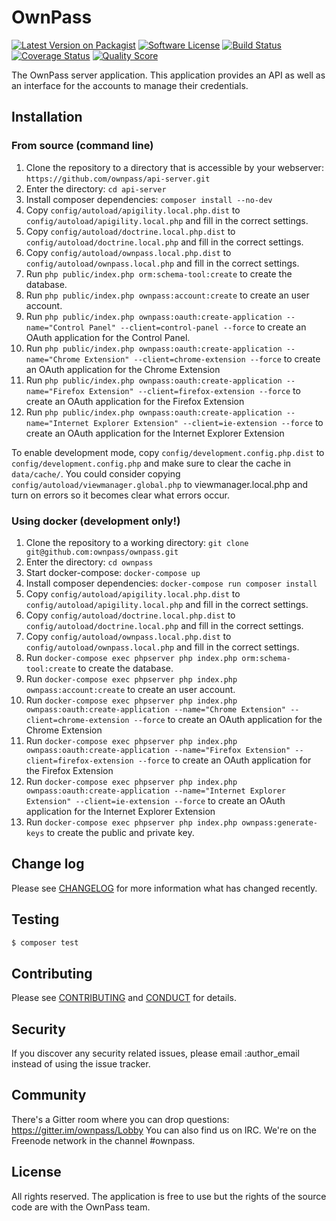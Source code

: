 # OwnPass

[![Latest Version on Packagist][ico-version]][link-packagist]
[![Software License][ico-license]](LICENSE.md)
[![Build Status][ico-travis]][link-travis]
[![Coverage Status][ico-scrutinizer]][link-scrutinizer]
[![Quality Score][ico-code-quality]][link-code-quality]

The OwnPass server application. This application provides an API as well
as an interface for the accounts to manage their credentials.

## Installation

### From source (command line)

1. Clone the repository to a directory that is accessible by your webserver: `https://github.com/ownpass/api-server.git`
2. Enter the directory: `cd api-server`
3. Install composer dependencies: `composer install --no-dev`
4. Copy `config/autoload/apigility.local.php.dist` to `config/autoload/apigility.local.php` and fill in the correct settings.
5. Copy `config/autoload/doctrine.local.php.dist` to `config/autoload/doctrine.local.php` and fill in the correct settings.
6. Copy `config/autoload/ownpass.local.php.dist` to `config/autoload/ownpass.local.php` and fill in the correct settings.
7. Run `php public/index.php orm:schema-tool:create` to create the database.
8. Run `php public/index.php ownpass:account:create` to create an user account.
9. Run `php public/index.php ownpass:oauth:create-application --name="Control Panel" --client=control-panel --force` to create an OAuth application for the Control Panel.
10. Run `php public/index.php ownpass:oauth:create-application --name="Chrome Extension" --client=chrome-extension --force` to create an OAuth application for the Chrome Extension
11. Run `php public/index.php ownpass:oauth:create-application --name="Firefox Extension" --client=firefox-extension --force` to create an OAuth application for the Firefox Extension
12. Run `php public/index.php ownpass:oauth:create-application --name="Internet Explorer Extension" --client=ie-extension --force` to create an OAuth application for the Internet Explorer Extension

To enable development mode, copy `config/development.config.php.dist` to `config/development.config.php` and make sure to 
clear the cache in `data/cache/`. You could consider copying `config/autoload/viewmanager.global.php` to viewmanager.local.php 
and turn on errors so it becomes clear what errors occur.

### Using docker (development only!)

1. Clone the repository to a working directory: `git clone git@github.com:ownpass/ownpass.git`
2. Enter the directory: `cd ownpass`
3. Start docker-compose: `docker-compose up`
4. Install composer dependencies: `docker-compose run composer install`
5. Copy `config/autoload/apigility.local.php.dist` to `config/autoload/apigility.local.php` and fill in the correct settings.
6. Copy `config/autoload/doctrine.local.php.dist` to `config/autoload/doctrine.local.php` and fill in the correct settings.
7. Copy `config/autoload/ownpass.local.php.dist` to `config/autoload/ownpass.local.php` and fill in the correct settings.
8. Run `docker-compose exec phpserver php index.php orm:schema-tool:create` to create the database.
9. Run `docker-compose exec phpserver php index.php ownpass:account:create` to create an user account.
10. Run `docker-compose exec phpserver php index.php ownpass:oauth:create-application --name="Chrome Extension" --client=chrome-extension --force` to create an OAuth application for the Chrome Extension
11. Run `docker-compose exec phpserver php index.php ownpass:oauth:create-application --name="Firefox Extension" --client=firefox-extension --force` to create an OAuth application for the Firefox Extension
12. Run `docker-compose exec phpserver php index.php ownpass:oauth:create-application --name="Internet Explorer Extension" --client=ie-extension --force` to create an OAuth application for the Internet Explorer Extension
13. Run `docker-compose exec phpserver php index.php ownpass:generate-keys` to create the public and private key.


## Change log

Please see [CHANGELOG](CHANGELOG.md) for more information what has changed recently.

## Testing

``` bash
$ composer test
```

## Contributing

Please see [CONTRIBUTING](CONTRIBUTING.md) and [CONDUCT](CONDUCT.md) for details.

## Security

If you discover any security related issues, please email :author_email instead of using the issue tracker.

## Community

There's a Gitter room where you can drop questions: https://gitter.im/ownpass/Lobby
You can also find us on IRC. We're on the Freenode network in the channel #ownpass.

## License

All rights reserved. The application is free to use but the rights of the source code are with the OwnPass team.

[ico-version]: https://img.shields.io/packagist/v/ownpass/api-server.svg?style=flat-square
[ico-license]: https://img.shields.io/badge/license-proprietary-brightgreen.svg?style=flat-square
[ico-travis]: https://img.shields.io/travis/ownpass/api-server/master.svg?style=flat-square
[ico-scrutinizer]: https://img.shields.io/scrutinizer/coverage/g/ownpass/api-server.svg?style=flat-square
[ico-code-quality]: https://img.shields.io/scrutinizer/g/ownpass/api-server.svg?style=flat-square

[link-packagist]: https://packagist.org/packages/ownpass/api-server
[link-travis]: https://travis-ci.org/ownpass/api-server
[link-scrutinizer]: https://scrutinizer-ci.com/g/ownpass/api-server/code-structure
[link-code-quality]: https://scrutinizer-ci.com/g/ownpass/api-server
[link-contributors]: ../../contributors
